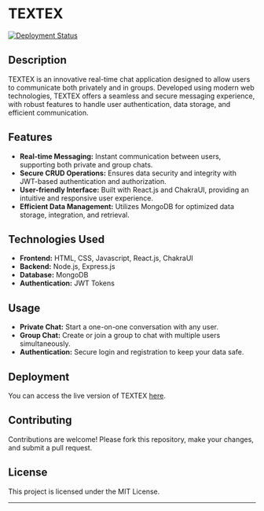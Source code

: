 
# TEXTEX

[![Deployment Status](https://img.shields.io/badge/Deployed%20on-%20your-platform-blue.svg)](https://master--starlit-lokum-e96e21.netlify.app/)

## Description

TEXTEX is an innovative real-time chat application designed to allow users to communicate both privately and in groups. Developed using modern web technologies, TEXTEX offers a seamless and secure messaging experience, with robust features to handle user authentication, data storage, and efficient communication.

## Features

- **Real-time Messaging:** Instant communication between users, supporting both private and group chats.
- **Secure CRUD Operations:** Ensures data security and integrity with JWT-based authentication and authorization.
- **User-friendly Interface:** Built with React.js and ChakraUI, providing an intuitive and responsive user experience.
- **Efficient Data Management:** Utilizes MongoDB for optimized data storage, integration, and retrieval.

## Technologies Used

- **Frontend:** HTML, CSS, Javascript, React.js, ChakraUI
- **Backend:** Node.js, Express.js
- **Database:** MongoDB
- **Authentication:** JWT Tokens

## Usage

- **Private Chat:** Start a one-on-one conversation with any user.
- **Group Chat:** Create or join a group to chat with multiple users simultaneously.
- **Authentication:** Secure login and registration to keep your data safe.

## Deployment

You can access the live version of TEXTEX [here](https://master--starlit-lokum-e96e21.netlify.app/).

## Contributing

Contributions are welcome! Please fork this repository, make your changes, and submit a pull request.

## License

This project is licensed under the MIT License.

---
